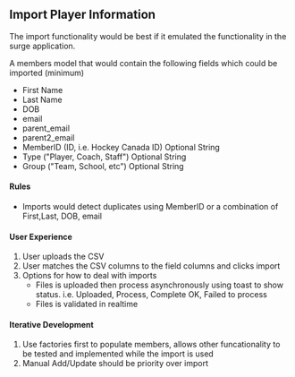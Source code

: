 ## Import Player Information

The import functionality would be best if it emulated the functionality in the surge application.

A members model that would contain the following fields which could be imported (minimum)

* First Name
* Last Name
* DOB
* email
* parent_email
* parent2_email
* MemberID (ID, i.e. Hockey Canada ID) Optional String
* Type  ("Player, Coach, Staff") Optional String
* Group  ("Team, School, etc") Optional String

#### Rules

* Imports would detect duplicates using MemberID or a combination of First,Last, DOB, email

#### User Experience

1.  User uploads the CSV
2.  User matches the CSV columns to the field columns and clicks import
3.  Options for how to deal with imports
    * Files is uploaded then process asynchronously using toast to show status.   i.e. Uploaded, Process, Complete OK, Failed to process
    * Files is validated in realtime 

#### Iterative Development 

1. Use factories first to populate members, allows other funcationality to be tested and implemented while the import is used
2. Manual Add/Update should be priority over import


